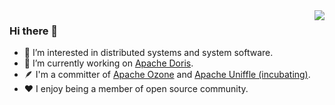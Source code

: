 <img align="right" src="https://github-readme-stats.vercel.app/api?username=kaijchen&show_icons=true&theme=buefy" />


### Hi there 👋

- 🌱 I’m interested in distributed systems and system software.
- 🔭 I’m currently working on [Apache Doris](https://github.com/apache/ratis).
- 🪶 I'm a committer of [Apache Ozone](https://github.com/apache/ozone) and [Apache Uniffle (incubating)](https://github.com/apache/incubator-uniffle).
- ❤️ I enjoy being a member of open source community.

<!--
**kaijchen/kaijchen** is a ✨ _special_ ✨ repository because its `README.md` (this file) appears on your GitHub profile.

Here are some ideas to get you started:

- 🔭 I’m currently working on ...
- 🌱 I’m currently learning ...
- 👯 I’m looking to collaborate on ...
- 🤔 I’m looking for help with ...
- 💬 Ask me about ...
- 📫 How to reach me: ...
- 😄 Pronouns: ...
- ⚡ Fun fact: ...
-->
